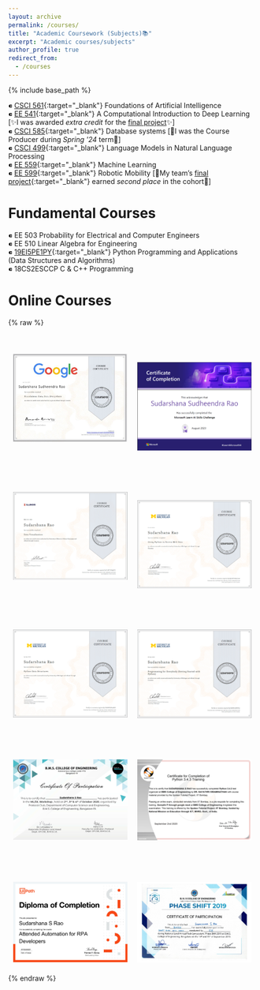 ```yaml
---
layout: archive
permalink: /courses/
title: "Academic Coursework (Subjects)📚"
excerpt: "Academic courses/subjects"
author_profile: true
redirect_from: 
  - /courses
---
```

{% include base_path %}
<!-- Graduate Coursework:  -->

⁌ [CSCI 561](https://github.com/SudarshanaSRao/CSCI561-AI_USC){:target="_blank"} Foundations of Artificial Intelligence<br>
⁌ [EE 541](https://github.com/SudarshanaSRao/EE541-Deep_Learning-USC){:target="_blank"}   A Computational Introduction to Deep Learning [✨I was awarded _extra credit_ for the [final project](https://sudarshanasrao.github.io/portfolio/portfolio-5/)✨]<br>
⁌ [CSCI 585](https://github.com/SudarshanaSRao/USC_CSCI-585_Database-Systems){:target="_blank"} Database systems [🚀I was the Course Producer during _Spring '24_ term🚀]<br>
⁌ [CSCI 499](https://github.com/SudarshanaSRao/CSCI-499_LMs-in-NLP_USC){:target="_blank"} Language Models in Natural Language Processing<br>
⁌ [EE 559](https://github.com/SudarshanaSRao/EE559-Machine_Learning-USC){:target="_blank"}   Machine Learning<br>
⁌ [EE 599](https://github.com/SudarshanaSRao/USC_EE-599_Robotics){:target="_blank"}   Robotic Mobility [🥈My team’s [final project](https://www.youtube.com/watch?v=7GFFjOJgJMA){:target="_blank"} earned _second place_ in the cohort🥈]<br>

Fundamental Courses
==================
⁌ EE 503  Probability for Electrical and Computer Engineers<br>
⁌ EE 510  Linear Algebra for Engineering<br>
⁌ [19EI5PE1PY](https://github.com/SudarshanaSRao/Python-and-its-applications-in-ML){:target="_blank"} Python Programming and Applications (Data Structures and Algorithms)<br>
⁌ 18CS2ESCCP C & C++ Programming

Online Courses
==================
{% raw %}
<style>
  @keyframes fadeIn {
    from {
      opacity: 0;
    }
    to {
      opacity: 1;
    }
  }
  .fade-in-text {
    opacity: 0; /* Start with opacity 0 */
    font-weight: normal;
    color: orange;
    transition: opacity 1.5s ease-out; /* Use transition for fade-in effect */
  }
  .fade-in-text.show {
    opacity: 1; /* Fade to opacity 1 when in view */
  }
  .course-container {
    display: flex;
    flex-wrap: wrap;
    gap: 20px; /* Adjust as needed for spacing between items */
    justify-content: center; /* Center align all items */
  }
  .course {
    flex: 0 1 calc(50% - 20px); /* Ensure two items per row with spacing */
    box-sizing: border-box; /* Include padding and border in the element's total width and height */
    margin-bottom: 20px; /* Adjust spacing between rows */
    text-align: center; /* Center align text */
    position: relative; /* Needed for overlay effect */
    overflow: hidden; /* Hide the overflow */
  }
  .course img {
    width: 100%; /* Ensure the image fits the container */
    height: auto; /* Maintain aspect ratio */
    transition: transform 0.5s ease-out; /* Smooth transition for zoom effect */
    cursor: zoom-in; /* Change cursor to magnifying glass */
  }
  .course:hover img {
    transform: scale(1.1); /* Slightly zoom in on hover */
  }
  .course .fade-in-text {
    margin-top: 10px; /* Space between text and image */
  }
</style>
<div class="course-container">
  <div class="course">
    <p class="text fade-in-text"><i>➤ Data Analytics</i></p>
    <img src="/images/Google Data Analytics.jpg">
  </div>
  <div class="course">
    <p class="text fade-in-text"><i>➤ Microsoft Azure Machine Learning</i></p>
    <img src="/images/gluck.png">
  </div>
  <div class="course">
    <p class="text fade-in-text"><i>➤ Data Visualization</i></p>
    <img src="/images/uiuc_cou.png">
  </div>
  <div class="course">
    <p class="text fade-in-text"><i>➤ Using Python to Access Web Data</i></p>
    <img src="/images/umich_2.png">
  </div>
  <div class="course">
    <p class="text fade-in-text"><i>➤ Python Data Structures</i></p>
    <img src="/images/umich_3.png">
  </div>
  <div class="course">
    <p class="text fade-in-text"><i>➤ Getting Started with Python</i></p>
    <img src="/images/umich_1.png">
  </div>
    <div class="course">
    <p class="text fade-in-text"><i>➤ ML/DL Workshop</i></p>
    <img src="/images/ML DL workshop.png">
  </div>
      <div class="course">
    <p class="text fade-in-text"><i>➤ IIT-Bombay Python</i></p>
    <img src="/images/IITB python course.jpg">
  </div>
        <div class="course">
    <p class="text fade-in-text"><i>➤ Robotic Process Automation</i></p>
    <img src="/images/LearningPath_Certificate_07232021141549826.jpg">
  </div>
          <div class="course">
    <p class="text fade-in-text"><i>➤ Smart Room with Alexa</i></p>
    <img src="/images/Smart room with alexa.jpg">
  </div>
</div>
<script>
  document.addEventListener("DOMContentLoaded", function() {
    const textElements = document.querySelectorAll('.fade-in-text');
    const observer = new IntersectionObserver(entries => {
      entries.forEach(entry => {
        if (entry.isIntersecting) {
          entry.target.classList.add('show');
        } else {
          entry.target.classList.remove('show');
        }
      });
    });
    textElements.forEach(element => {
      observer.observe(element);
    });
  });
</script>
{% endraw %}
